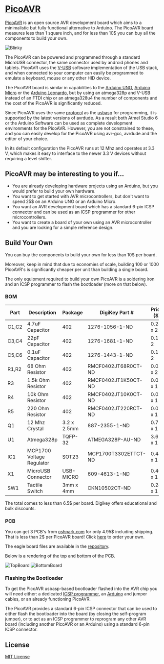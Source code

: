 # [PicoAVR](http://acornejo.github.io/picoAVR)

[PicoAVR](http://acornejo.github.io/picoAVR) is an open source AVR
development board which aims to a minimalistic but fully functional
alternative to Arduino.
The PicoAVR board measures less than 1 square inch, and for less than 10$ you can buy all the components to build your own.

![Blinky](http://acornejo.github.io/picoAVR/images/photo.jpg "Blinky on PicoAVR")

The PicoAVR can be powered and programmed through a standard MicroUSB
connector, the same connector used by android phones and tablets.
PicoAVR uses the [V-USB](http://www.obdev.at/products/vusb/index.html)
software implementation of the USB stack, and when connected to your
computer can easily be programmed to emulate a keyboard,
mouse or any other HID device.

The PicoAVR board is similar in capabilities to the [Arduino
UNO](http://arduino.cc/en/Main/ArduinoBoardUno), [Arduino
Micro](http://arduino.cc/en/Main/arduinoBoardMicro) or the [Arduino
Leonardo](http://arduino.cc/en/Main/arduinoBoardLeonardo), but by using
an atmega328p and V-USB instead of an FTDI chip or an atmega328u4 the
number of components and the cost of the PicoAVR is significantly
reduced.

Since PicoAVR uses the same
[protocol](http://www.obdev.at/products/vusb/usbasploader.html) as the
[usbasp](www.fischl.de/usbasp/) for programming, it is supported by
the latest versions of avrdude. As a result both 
Atmel Studio 6 or the Arduino Software can be used as complete
development environments for the PicoAVR. However, you are not
constrained to these, and you can easily develop for the PicoAVR using
avr-gcc, avrdude and the editor of your choice.

In its default configuration the PicoAVR runs at 12 Mhz and operates at
3.3 V, which makes it easy to interface to the newer 3.3 V devices without
requiring a level shifter.


## PicoAVR may be interesting to you if...

* You are already developing hardware projects using an Arduino, but you
would prefer to build your own hardware.
* You want to get started with AVR microcontrollers, but don't want to
spend 25$ on an Arduino UNO or an Arduino Micro.
* You want an AVR development board which has a standard 6-pin ICSP
connector and can be used as an ICSP programmer for other
microcontrollers.
* You want to create a board of your own using an AVR microcontroller
and you are looking for a simple reference design.

## Build Your Own

You can buy the components to build your own for less than 10$ per board.

Moreover, keep in mind that due to economies of scale, building 100 or
1000 PicoAVR's is significantly cheaper per unit than building a single
board.

The only equipment required to build your own PicoAVR is a soldering
iron and an ICSP programmer to flash the bootloader (more on that below).

### BOM

|Part  | Description               | Package      | DigiKey Part #       | Price ($) |
|------|---------------------------|--------------|----------------------|-----------|
|C1,C2 | 4.7uF Capacitor           | 402          | 1276-1056-1-ND       | 0.23 x 2  |
|C3,C4 | 22pF  Capacitor           | 402          | 1276-1681-1-ND       | 0.1 x 2   |
|C5,C6 | 0.1uF Capacitor           | 402          | 1276-1443-1-ND       | 0.1 x 2   |
|R1,R2 | 68 Ohm Resistor           | 402          | RMCF0402JT68R0CT-ND  | 0.02 x 2  |
|R3    | 1.5k Ohm Resistor         | 402          | RMCF0402JT1K50CT-ND  | 0.02 x 1  |
|R4    | 10k Ohm Resistor          | 402          | RMCF0402JT10K0CT-ND  | 0.02 x 1  |
|R5    | 220 Ohm Resistor          | 402          | RMCF0402JT220RCT-ND  | 0.02 x 1  |
|Q1    | 12 Mhz Crystal            | 3.2 x 2.5mm  | 887-2355-1-ND        | 0.71 x 1  |
|U1    | Atmega328p                | TQFP-32      | ATMEGA328P-AU-ND     | 3.61 x 1  |
|IC1   | MCP1700 Voltage Regulator | SOT23        | MCP1700T3302ETTCT-ND | 0.44 x 1  |
|X1    | MicroUSB Connector        | USB-MICRO    | 609-4613-1-ND        | 0.46 x 1  |
|SW1   | Tactile Switch            | 3mm x 4mm    | CKN10502CT-ND        | 0.28 x 1  |

The total comes to less than 6.5$ per board. Digikey offers educational and
bulk discounts.

### PCB

You can get 3 PCB's from [oshpark.com](https://oshpark.com/shared_projects/4zQfKzvO) for only 4.95$
including shipping. That is less than 2$ per PicoAVR board! Click [here](https://oshpark.com/shared_projects/4zQfKzvO) to order your own. 

The eagle board files are available in the
[repository](https://github.com/acornejo/picoAVR/tree/master/hardware).

Below is a rendering of the top and bottom of the PCB.

![TopBoard](http://acornejo.github.io/picoAVR/images/board_top_render.png "Top View PCB")
![BottomBoard](http://acornejo.github.io/picoAVR/images/board_bottom_render.png "Bottom View PCB")

### Flashing the Bootloader
To get the PicoAVR usbasp-based bootloader flashed into the AVR chip you will
need either: a dedicated [ICSP
programmer](http://store.atmel.com/PartDetail.aspx?q=p:10500054#tc:description),
an [Arduino](http://arduino.cc/en/Tutorial/ArduinoISP) and jumper
cables, or an already functioning PicoAVR.

The PicoAVR provides a standard 6-pin ICSP connector that can be used to
either flash the bootloader into the board (by closing the self-program
jumper), or to act as an ICSP programmer to reprogram any other
AVR board (including another PicoAVR or an Arduino) using a standard
6-pin ICSP connector.

## License

[MIT License](http://opensource.org/licenses/MIT)
